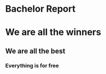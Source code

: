 Bachelor Report
===============
# We are all the winners

## We are all the best

### Everything is for free